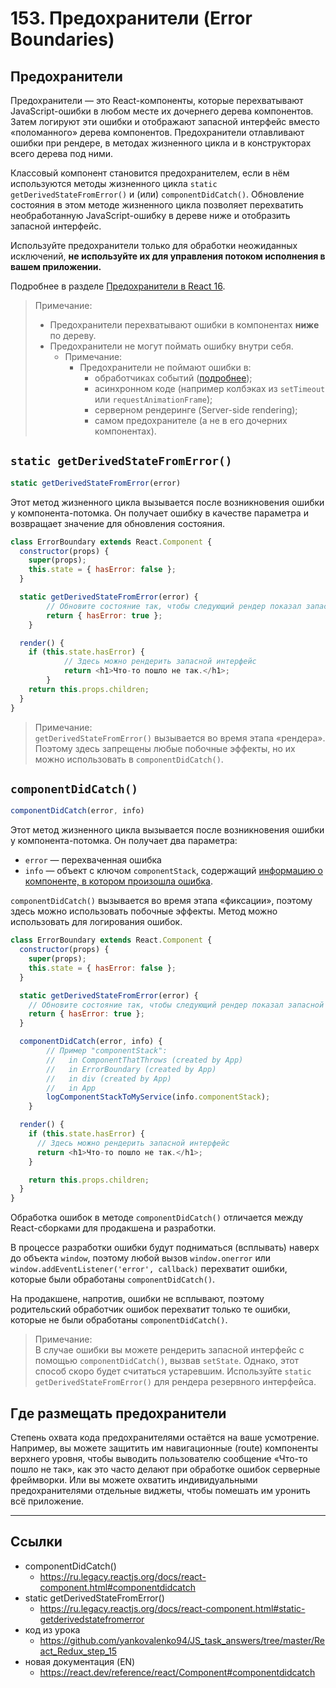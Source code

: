# 153. Предохранители (Error Boundaries)

## Предохранители

Предохранители — это React-компоненты, которые перехватывают JavaScript-ошибки в любом месте их дочернего дерева компонентов. Затем логируют эти ошибки и отображают запасной интерфейс вместо «поломанного» дерева компонентов. Предохранители отлавливают ошибки при рендере, в методах жизненного цикла и в конструкторах всего дерева под ними.

Классовый компонент становится предохранителем, если в нём используются методы жизненного цикла `static getDerivedStateFromError()` и (или) `componentDidCatch()`. Обновление состояния в этом методе жизненного цикла позволяет перехватить необработанную JavaScript-ошибку в дереве ниже и отобразить запасной интерфейс.

Используйте предохранители только для обработки неожиданных исключений, **не используйте их для управления потоком исполнения в вашем приложении.**

Подробнее в разделе [Предохранители в React 16](https://ru.legacy.reactjs.org/blog/2017/07/26/error-handling-in-react-16.html).

>Примечание:
>- Предохранители перехватывают ошибки в компонентах **ниже** по дереву.
>- Предохранители не могут поймать ошибку внутри себя.
>	- Примечание:
>		- Предохранители не поймают ошибки в:
>			- обработчиках событий ([подробнее](https://ru.legacy.reactjs.org/docs/error-boundaries.html#how-about-event-handlers));
>			- асинхронном коде (например колбэках из `setTimeout` или `requestAnimationFrame`);
>			- серверном рендеринге (Server-side rendering);
>			- самом предохранителе (а не в его дочерних компонентах).

## `static getDerivedStateFromError()`
```javascript
static getDerivedStateFromError(error)
```

Этот метод жизненного цикла вызывается после возникновения ошибки у компонента-потомка. Он получает ошибку в качестве параметра и возвращает значение для обновления состояния.
```javascript
class ErrorBoundary extends React.Component {
  constructor(props) {
    super(props);
    this.state = { hasError: false };
  }

  static getDerivedStateFromError(error) {
		// Обновите состояние так, чтобы следующий рендер показал запасной интерфейс.
		return { hasError: true };
	}

  render() {
    if (this.state.hasError) {
			// Здесь можно рендерить запасной интерфейс
			return <h1>Что-то пошло не так.</h1>;
		}
    return this.props.children;
  }
}
```

>Примечание:<br>
>`getDerivedStateFromError()` вызывается во время этапа «рендера». Поэтому здесь запрещены любые побочные эффекты, но их можно использовать в `componentDidCatch()`.

## `componentDidCatch()`
```javascript
componentDidCatch(error, info)
```

Этот метод жизненного цикла вызывается после возникновения ошибки у компонента-потомка. Он получает два параметра:
- `error` — перехваченная ошибка
- `info` — объект с ключом `componentStack`, содержащий [информацию о компоненте, в котором произошла ошибка](https://ru.legacy.reactjs.org/docs/error-boundaries.html#component-stack-traces).

`componentDidCatch()` вызывается во время этапа «фиксации», поэтому здесь можно использовать побочные эффекты. Метод можно использовать для логирования ошибок.
```javascript
class ErrorBoundary extends React.Component {
  constructor(props) {
    super(props);
    this.state = { hasError: false };
  }

  static getDerivedStateFromError(error) {
    // Обновите состояние так, чтобы следующий рендер показал запасной интерфейс.
    return { hasError: true };
  }

  componentDidCatch(error, info) {
		// Пример "componentStack":
		//   in ComponentThatThrows (created by App)
		//   in ErrorBoundary (created by App)
		//   in div (created by App)
		//   in App
		logComponentStackToMyService(info.componentStack);
	}

  render() {
    if (this.state.hasError) {
      // Здесь можно рендерить запасной интерфейс
      return <h1>Что-то пошло не так.</h1>;
    }

    return this.props.children;
  }
}
```

Обработка ошибок в методе `componentDidCatch()` отличается между React-сборками для продакшена и разработки.

В процессе разработки ошибки будут подниматься (всплывать) наверх до объекта `window`, поэтому любой вызов `window.onerror` или `window.addEventListener('error', callback)` перехватит ошибки, которые были обработаны `componentDidCatch()`.

На продакшене, напротив, ошибки не всплывают, поэтому родительский обработчик ошибок перехватит только те ошибки, которые не были обработаны `componentDidCatch()`.

>Примечание:<br>
>В случае ошибки вы можете рендерить запасной интерфейс с помощью `componentDidCatch()`, вызвав `setState`. Однако, этот способ скоро будет считаться устаревшим. Используйте `static getDerivedStateFromError()` для рендера резервного интерфейса.

## Где размещать предохранители

Степень охвата кода предохранителями остаётся на ваше усмотрение. Например, вы можете защитить им навигационные (route) компоненты верхнего уровня, чтобы выводить пользователю сообщение «Что-то пошло не так», как это часто делают при обработке ошибок серверные фреймворки. Или вы можете охватить индивидуальными предохранителями отдельные виджеты, чтобы помешать им уронить всё приложение.

---

## Ссылки

- componentDidCatch()
	- https://ru.legacy.reactjs.org/docs/react-component.html#componentdidcatch
- static getDerivedStateFromError() 
	- https://ru.legacy.reactjs.org/docs/react-component.html#static-getderivedstatefromerror
- код из урока
	- https://github.com/yankovalenko94/JS_task_answers/tree/master/React_Redux_step_15
- новая документация (EN)
	- https://react.dev/reference/react/Component#componentdidcatch
